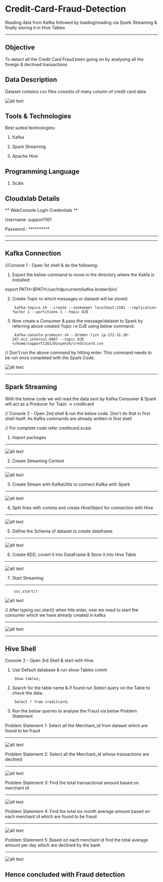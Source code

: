 # Credit-Card-Fraud-Detection
Reading data from Kafka followed by loading/reading via Spark Streaming &amp; finally storing it in Hive Tables
****************************************************************************************

## Objective

To detect all the Credit Card Fraud been going on by analysing all the foreign & declined transactions

## Data Description

Dataset contains csv files consists of many column of credit card data.

![alt text](images/image1.png)

## Tools & Technologies

Best suited technologies:
 
 1. Kafka

 2. Spark Streaming

 4. Apache Hive

## Programming Language

 1. Scala  

## Cloudxlab Details

** WebConsole Login Credentials **

Username: support1161

Password : **********

----------------------------------------------------------------------------------------------------------------------------------------------
----------------------------------------------------------------------------------------------------------------------------------------------

## Kafka Connection  

//Console 1 - Open 1st shell & do the following:

1. Export the below command to move in the directory where the Kakfa is installed:

export PATH=$PATH:/usr/hdp/current/kafka-broker/bin/ 

2. Create Topic to which messages or dataset will be stored:

		kafka-topics.sh --create --zookeeper localhost:2181 --replication-factor 1 --partitions 1 --topic DJE 

3. Now create a Consumer & pass the message/dataset to Spark by referring above created Topic i.e DJE using below command:

		kafka-console-producer.sh --broker-list ip-172-31-20-247.ec2.internal:6667 --topic DJE </home/support1161/Divyansh/creditcard.csv   

// Don't run the above command by hitting enter. This command needs to be run once completed with the Spark Code.

![alt text](images/image2.png)

----------------------------------------------------------

## Spark Streaming

With the below code we will read the data sent by Kafka Consumer & Spark will act as a Producer for Topic -> creditcard

// Console 2 - Open 2nd shell & run the below code. Don't do that in first shell itself. As Kafka commands are already written in first shell

// For complete code refer creditcard.scala

1. Import packages
**************
![alt text](images/image3.png)

2. Create Streaming Context
**************
![alt text](images/image4.png)

3. Create Stream with KafkaUtils to connect Kafka with Spark
**************
![alt text](images/image5.png)

4. Split lines with comma and create HiveObject for connection with Hive
**************
![alt text](images/image6.png)

5. Define the Schema of dataset to create dataframe
**************
![alt text](images/image7.png)

6. Create RDD, covert it into DataFrame & Store it into Hive Table
**************
![alt text](images/image8.png)

7. Start Streaming
***************

		ssc.start()


![alt text](images/image9.png)

// After typing ssc.start() when hits enter, now we need to start the consumer which we have already created in kafka 
**********
![alt text](images/image10.png)

----------------------------------------------------------

## Hive Shell

Console 3 - Open 3rd Shell & start with Hive

1. Use Default database & run show Tables comm

		Show tables;

2. Search for the table name & if found run Select query on the Table to check the data.

		Select * from creditcard;

3. Run the below queries to analyse the Fraud via below Problem Statement

Problem Statement 1: Select all the Merchant_id from dataset which are found to be fraud
**************
![alt text](images/image11.png)

Problem Statement 2: Select all the Merchant_id whose transactions are declined
**************
![alt text](images/image12.png)

Problem Statement 3: Find the total transactional amount based on merchant id
**************
![alt text](images/image13.png)

Problem Statement 4: Find the total six month average amount based on each merchant id which are found to be fraud
**************
![alt text](images/image14.png)

Problem Statement 5: Based on each merchant id find the total average amount per day which are declined by the bank
**************
![alt text](images/image15.png)


## Hence concluded with Fraud detection  
